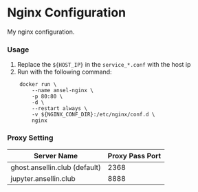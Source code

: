 # Nginx Configuration

My nginx configuration.

### Usage

1. Replace the `${HOST_IP}` in the `service_*.conf` with the host ip
2. Run with the following command:

```
	docker run \
		--name ansel-nginx \
		-p 80:80 \
		-d \
		--restart always \
		-v ${NGINX_CONF_DIR}:/etc/nginx/conf.d \
		nginx
```

### Proxy Setting

| Server Name | Proxy Pass Port |
| --- | --- |
| ghost.ansellin.club (default) | 2368 |
| jupyter.ansellin.club | 8888 |
